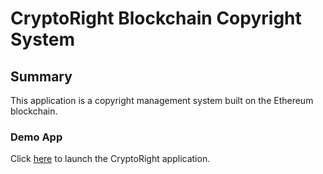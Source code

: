 # CryptoRight Blockchain Copyright System

## Summary

This application is a copyright management system built on the Ethereum blockchain.

### Demo App

Click [here]([index.html](https://winstonpgao.github.io/BlockChain/)) to launch the CryptoRight application.
